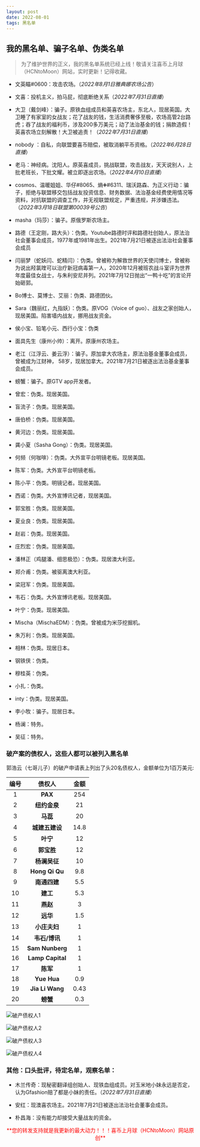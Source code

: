 ```yaml
---
layout: post
date: 2022-08-01
tags: 黑名单
---
```



## 我的黑名单、骗子名单、伪类名单 

> 为了维护世界的正义，我的黑名单系统已经上线！敬请关注喜币上月球（HCNtoMoon）网站，实时更新！记得收藏。


* 文英瞄#0600：攻击农场。（*2022年8月1日雅典娜农场公告*）

* 文喜：投机主义，拍马屁，彻底断绝关系（*2022年7月31日直播*）

* 大卫（戴剑峰）：骗子。原铁血组成员和英喜农场主，东北人，现居英国。大卫睡了有家室的女战友；花了战友的钱，生活消费奢侈至极，农场高管2台路虎；吞了战友的福利币，涉及200多万美元；动了法治基金的钱；捐款造假！英喜农场立刻解散！大卫被追责！（*2022年7月31日直播*）

* nobody ：自私，向联盟要喜币赔偿，被取消躺平币资格。（*2022年6月28日直播*）

* 老马：神经病。沈阳人。原英喜成员，挑战联盟，攻击战友，天天说别人，上批老班长，下批文耀。被立即逐出农场。（*2022年4月10日直播*）

* cosmos、温暖姐姐、华仔#8065、熵➕#6311、瑞沃路森、为正义行动：骗子，拒绝与联盟移交包括战友投资信息、财务数据、法治基金经费使用情况等资料，对抗联盟的调查工作，并无视联盟规定，严重违规，并涉嫌违法。（*2022年3月18日联盟第00039号公告*）

* masha（玛莎）：骗子。原俄罗斯农场主。

* 路德（王定刚，路大头）：伪类。Youtube路德时评和路德社创始人，原法治社会董事会成员，1977年或1981年出生。2021年7月21日被逐出法治社会董事会成员

* 闫丽梦（蛇妖闫、蛇精闫）：伪类。曾被称为解救世界的天使闫博士，曾被称为说出羟氯喹可以治疗新冠病毒第一人，2020年12月被班农战斗室评为世界年度最佳女战士，与朱利安尼并列。2021年7月12日抛出“一鸭十吃”的言论开始砸郭。

* Bo博士、莫博士、艾丽：伪类、路德团伙。

* Sara（魏丽红，九指妖）：伪类。原VOG（Voice of guo）、战友之家创始人，现居美国。陷害墙内战友，挪用战友资金。

* 侯小宝、铅笔小元、西行小宝：伪类

* 面具先生（康州小帅）：离开。原康州农场主。

* 老江（江浮云、姜云浮）：骗子。原加拿大农场主，原法治基金董事会成员，曾被成为江财神， 58岁，现居加拿大。2021年7月21日被逐出法治基金董事会成员。

* 螃蟹：骗子。原GTV app开发者。

* 曾宏：伪类。现居美国。

* 盲流子：伪类。现居美国。

* 唐伯桥：伪类。现居美国。

* 黄河边：伪类。现居美国。

* 龚小夏（Sasha Gong）：伪类。现居美国。

* 何频（何咖啡）：伪类。大外宣平台明镜老板。现居美国。

* 陈军：伪类。大外宣平台明镜老板。

* 陈小平：伪类。明镜记者。现居美国。

* 西诺：伪类。大外宣博讯记者，现居美国。

* 郭宝胜：伪类。现居美国。

* 夏业良：伪类。现居美国。

* 赵岩：伪类。现居美国。

* 庄烈宏：伪类。现居美国。

* 潘林正（鸡腿潘、细思极恐）：伪类。现居澳大利亚。

* 郑介甫：伪类。被驱离澳大利亚。

* 梁冠军：伪类。现居美国。

* 韦石：伪类。大外宣博讯老板。现居美国。

* 叶宁：伪类。现居美国。

* Mischa（MischaEDM）：伪类。曾被成为米莎挖掘机。

* 朱万利：伪类。现居美国。

* 相林：伪类。现居日本。

* 钢铁侠：伪类。

* 穆桂英：伪类。

* 小扎：伪类。

* inty：伪类。现居美国。

* 李小牧：骗子。现居日本。

* 杨澜：特务。

* 吴征：特务。





### 破产案的债权人，这些人都可以被列入黑名单
郭浩云（七哥儿子）的破产申请表上列出了头20名债权人，金额单位为1百万美元:


| 编号 | 债权人 | 金额 |
|:---:|:---:|:---:|
| 1 | **PAX** | 254 |
| 2 | **纽约金泉** | 21 |
| 3 | **马蕊** | 20 |
| 4 | **城建五建设** | 14.8 |
| 5 | **叶宁** | 12 |
| 6 | **郭宝胜** | 12 |
| 7 | **杨澜吴征** | 10 |
| 8 | **Hong Qi Qu** | 9.8 |
| 9 | **南通四建** | 5.5 |
| 10 | **建工** | 5.3 |
| 11 | **燕赵** | 3 |
| 12 | **远华** | 1.5 |
| 13 | **小庄夫妇** | 1 |
| 14 | **韦石/博讯** | 1 |
| 15 | **Sam Nunberg** | 1 |
| 16 | **Lamp Capital** | 1 |
| 17 | **陈军** | 1 |
| 18 | **Yue Hua** | 0.9 |
| 19 | **Jia Li Wang** | 0.43 |
| 20 | **螃蟹** | 0.3 |



![破产债权人1](/images/bankruptcy/pochan1.jpg "破产债权人1")

![破产债权人2](/images/bankruptcy/pochan2.jpg "破产债权人2")

![破产债权人3](/images/bankruptcy/pochan3.jpg "破产债权人3")

![破产债权人4](/images/bankruptcy/pochan4.jpg "破产债权人4")




### 其他：口头批评，待定名单，观察名单：


* 木兰传奇：现秘密翻译组创始人、现铁血组成员。对玉米地小妹永远是否定，认为Gfashion赔了都是小妹的责任。（*2022年7月31日直播*）

* 安红：现澳喜农场主。2021年7月21日被逐出法治社会董事会成员。

* 朴昌海：没有能力却接受大量战友的资金。







<center><font color="red"> **您的转发支持就是我更新的最大动力！！！喜币上月球（HCNtoMoon）网站原创** </font> </center>